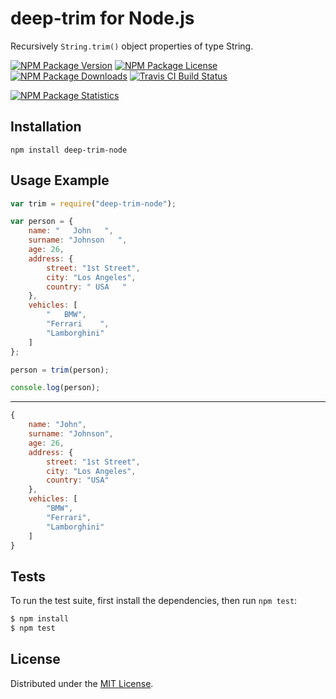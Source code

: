 # deep-trim for Node.js

Recursively `String.trim()` object properties of type String.

[![NPM Package Version][npm-package-version-badge]][npm-package-url]
[![NPM Package License][npm-package-license-badge]][npm-package-license-url]
[![NPM Package Downloads][npm-package-downloads-badge]][npm-package-url]
[![Travis CI Build Status][travis-ci-build-status-badge]][travis-ci-build-status-page-url]

[![NPM Package Statistics][npm-package-statistics-badge]][npm-package-url]

## Installation

`npm install deep-trim-node`

## Usage Example

```javascript
var trim = require("deep-trim-node");

var person = {
    name: "   John   ",
    surname: "Johnson   ",
    age: 26,
    address: {
        street: "1st Street",
        city: "Los Angeles",
        country: " USA   "
    },
    vehicles: [
        "   BMW",
        "Ferrari    ",
        "Lamborghini"
    ]
};

person = trim(person);

console.log(person);
```

***

```javascript
{ 
    name: "John",
    surname: "Johnson",
    age: 26,
    address: { 
        street: "1st Street", 
        city: "Los Angeles", 
        country: "USA" 
    },
    vehicles: [
        "BMW",
        "Ferrari",
        "Lamborghini"
    ]
}
```

## Tests

To run the test suite, first install the dependencies, then run `npm test`:

```bash
$ npm install
$ npm test
```

## License

Distributed under the [MIT License](LICENSE).

[npm-package-url]: https://npmjs.org/package/deep-trim-node

[npm-package-version-badge]: https://img.shields.io/npm/v/deep-trim-node.svg?style=flat-square

[npm-package-license-badge]: https://img.shields.io/npm/l/deep-trim-node.svg?style=flat-square
[npm-package-license-url]: http://opensource.org/licenses/MIT

[npm-package-downloads-badge]: https://img.shields.io/npm/dm/deep-trim-node.svg?style=flat-square

[travis-ci-build-status-badge]: https://img.shields.io/travis/AnatoliyGatt/deep-trim-node.svg?style=flat-square
[travis-ci-build-status-page-url]: https://travis-ci.org/AnatoliyGatt/deep-trim-node

[npm-package-statistics-badge]: https://nodei.co/npm/deep-trim-node.png?downloads=true&downloadRank=true&stars=true